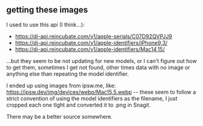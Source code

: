 ## getting these images

I used to use this api (I think...):

- https://di-api.reincubate.com/v1/apple-serials/C07D92QVPJJ9
- https://di-api.reincubate.com/v1/apple-identifiers/iPhone9,3/
- https://di-api.reincubate.com/v1/apple-identifiers/Mac14,15/

...but they seem to be not updating for new models, or I can't figure out how to get them,
sometimes I get not found, other times data with no image or anything else than repeating
the model identifier.

I ended up using images from ipsw.me, like: https://ipsw.dev/img/devices/webp/Mac15,5.webp
-- these seem to follow a strict convention of using the model identifiers as the
filename, I just cropped each one tIght and converted it to .png in Snagit.

There may be a better source somewhere.
